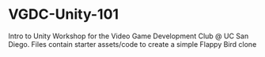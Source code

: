 # VGDC-Unity-101
Intro to Unity Workshop for the Video Game Development Club @ UC San Diego. Files contain starter assets/code to create a simple Flappy Bird clone
